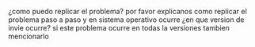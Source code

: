 ¿como puedo replicar el problema?
por favor explicanos como replicar el problema paso a paso y en sistema operativo ocurre
¿en que version de invie ocurre?
si este problema ocurre en todas la versiones tambien mencionarlo
